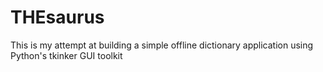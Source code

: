 # THEsaurus
This is my attempt at building a simple offline dictionary application using Python's tkinker GUI toolkit
